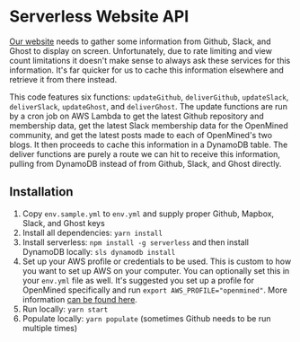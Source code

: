 # Serverless Website API

[Our website](https://www.openmined.org) needs to gather some information from Github, Slack, and Ghost to display on screen. Unfortunately, due to rate limiting and view count limitations it doesn't make sense to always ask these services for this information. It's far quicker for us to cache this information elsewhere and retrieve it from there instead.

This code features six functions: `updateGithub`, `deliverGithub`, `updateSlack`, `deliverSlack`, `updateGhost`, and `deliverGhost`. The update functions are run by a cron job on AWS Lambda to get the latest Github repository and membership data, get the latest Slack membership data for the OpenMined community, and get the latest posts made to each of OpenMined's two blogs. It then proceeds to cache this information in a DynamoDB table. The deliver functions are purely a route we can hit to receive this information, pulling from DynamoDB instead of from Github, Slack, and Ghost directly.

## Installation

1. Copy `env.sample.yml` to `env.yml` and supply proper Github, Mapbox, Slack, and Ghost keys
2. Install all dependencies: `yarn install`
3. Install serverless: `npm install -g serverless` and then install DynamoDB locally: `sls dynamodb install`
4. Set up your AWS profile or credentials to be used. This is custom to how you want to set up AWS on your computer. You can optionally set this in your `env.yml` file as well. It's suggested you set up a profile for OpenMined specifically and run `export AWS_PROFILE="openmined"`. More information [can be found here](https://serverless.com/framework/docs/providers/aws/guide/credentials/).
5. Run locally: `yarn start`
6. Populate locally: `yarn populate` (sometimes Github needs to be run multiple times)
